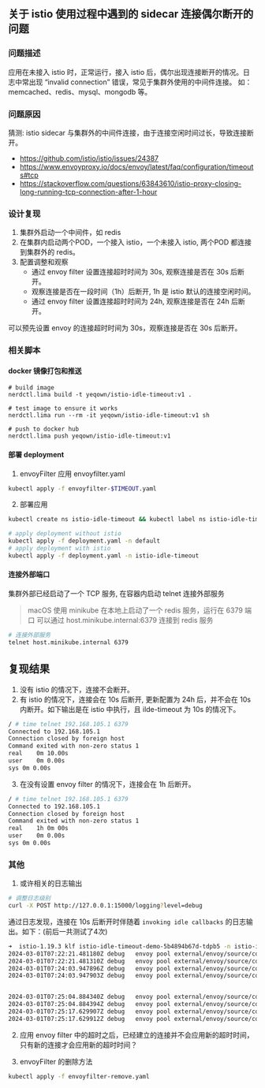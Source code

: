 ## 关于 istio 使用过程中遇到的 sidecar 连接偶尔断开的问题

### 问题描述

应用在未接入 istio 时，正常运行，接入 istio 后，偶尔出现连接断开的情况。日志中常出现 “invalid connection” 错误，常见于集群外使用的中间件连接。
如： memcached、redis、mysql、mongodb 等。

### 问题原因

猜测: istio sidecar 与集群外的中间件连接，由于连接空闲时间过长，导致连接断开。

- https://github.com/istio/istio/issues/24387
- https://www.envoyproxy.io/docs/envoy/latest/faq/configuration/timeouts#tcp
- https://stackoverflow.com/questions/63843610/istio-proxy-closing-long-running-tcp-connection-after-1-hour

### 设计复现

1. 集群外启动一个中间件，如 redis
2. 在集群内启动两个POD，一个接入 istio，一个未接入 istio, 两个POD 都连接到集群外的 redis。
3. 配置调整和观察
    - 通过 envoy filter 设置连接超时时间为 30s, 观察连接是否在 30s 后断开。
    - 观察连接是否在一段时间（1h）后断开, 1h 是 istio 默认的连接空闲时间。
    - 通过 envoy filter 设置连接超时时间为 24h, 观察连接是否在 24h 后断开。

可以预先设置 envoy 的连接超时时间为 30s，观察连接是否在 30s 后断开。


### 相关脚本

#### docker 镜像打包和推送

```bas
# build image
nerdctl.lima build -t yeqown/istio-idle-timeout:v1 .

# test image to ensure it works
nerdctl.lima run --rm -it yeqown/istio-idle-timeout:v1 sh

# push to docker hub
nerdctl.lima push yeqown/istio-idle-timeout:v1
```

#### 部署 deployment

1. envoyFilter 应用 envoyfilter.yaml

```bash
kubectl apply -f envoyfilter-$TIMEOUT.yaml
```

2. 部署应用

```bash
kubectl create ns istio-idle-timeout && kubectl label ns istio-idle-timeout istio-injection=enabled

# apply deployment without istio
kubectl apply -f deployment.yaml -n default
# apply deployment with istio
kubectl apply -f deployment.yaml -n istio-idle-timeout
```

#### 连接外部端口

集群外部已经启动了一个 TCP 服务, 在容器内启动 telnet 连接外部服务

> macOS 使用 minikube 在本地上启动了一个 redis 服务，运行在 6379 端口
> 可以通过 host.minikube.internal:6379 连接到 redis 服务

```bash
# 连接外部服务
telnet host.minikube.internal 6379
```

## 复现结果

1. 没有 istio 的情况下，连接不会断开。
2. 有 istio 的情况下，连接会在 10s 后断开, 更新配置为 24h 后，并不会在 10s 内断开。如下输出是在 istio 中执行，且 ilde-timeout 为 10s 的情况下。

```bash
/ # time telnet 192.168.105.1 6379
Connected to 192.168.105.1
Connection closed by foreign host
Command exited with non-zero status 1
real	0m 10.00s
user	0m 0.00s
sys	0m 0.00s
```

3. 在没有设置 envoy filter 的情况下，连接会在 1h 后断开。

```bash
/ # time telnet 192.168.105.1 6379
Connected to 192.168.105.1
Connection closed by foreign host
Command exited with non-zero status 1
real	1h 0m 00s
user	0m 0.00s
sys	0m 0.00s
```

### 其他

1. 或许相关的日志输出

```bash
# 调整日志级别
curl -X POST http://127.0.0.1:15000/logging?level=debug
```

通过日志发现，连接在 10s 后断开时伴随着 `invoking idle callbacks` 的日志输出。如下：(前后一共测试了4次)

```bash
➜  istio-1.19.3 klf istio-idle-timeout-demo-5b4894b67d-tdpb5 -n istio-idle-timeout -c istio-proxy | grep "invoking idle callbacks"
2024-03-01T07:22:21.481180Z	debug	envoy pool external/envoy/source/common/conn_pool/conn_pool_base.cc:454	invoking idle callbacks - is_draining_for_deletion_=false	thread=22
2024-03-01T07:22:21.481310Z	debug	envoy pool external/envoy/source/common/conn_pool/conn_pool_base.cc:454	invoking idle callbacks - is_draining_for_deletion_=false	thread=22
2024-03-01T07:24:03.947896Z	debug	envoy pool external/envoy/source/common/conn_pool/conn_pool_base.cc:454	invoking idle callbacks - is_draining_for_deletion_=false	thread=23
2024-03-01T07:24:03.947903Z	debug	envoy pool external/envoy/source/common/conn_pool/conn_pool_base.cc:454	invoking idle callbacks - is_draining_for_deletion_=false	thread=23


2024-03-01T07:25:04.884340Z	debug	envoy pool external/envoy/source/common/conn_pool/conn_pool_base.cc:454	invoking idle callbacks - is_draining_for_deletion_=false	thread=22
2024-03-01T07:25:04.884394Z	debug	envoy pool external/envoy/source/common/conn_pool/conn_pool_base.cc:454	invoking idle callbacks - is_draining_for_deletion_=false	thread=22
2024-03-01T07:25:17.629907Z	debug	envoy pool external/envoy/source/common/conn_pool/conn_pool_base.cc:454	invoking idle callbacks - is_draining_for_deletion_=false	thread=22
2024-03-01T07:25:17.629912Z	debug	envoy pool external/envoy/source/common/conn_pool/conn_pool_base.cc:454	invoking idle callbacks - is_draining_for_deletion_=false	thread=22
```

2. 应用 envoy filter 中的超时之后，已经建立的连接并不会应用新的超时时间，只有新的连接才会应用新的超时时间？

3. envoyFilter 的删除方法

```bash
kubectl apply -f envoyfilter-remove.yaml
```